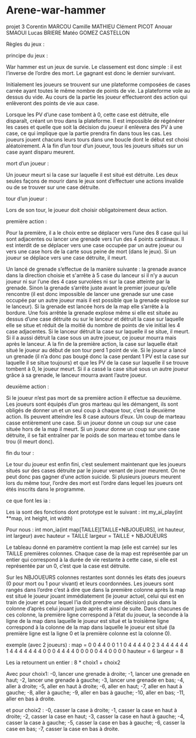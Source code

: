 # Arene-war-hammer
projet 3
Corentin MARCOU
Camille MATHIEU
Clément PICOT
Anouar SMAOUI
Lucas BRIERE
Matéo GOMEZ CASTELLON


Règles du jeux :

principe du jeux :

War hammer est un jeux de survie. Le classement est donc simple : il est l’inverse de l’ordre des mort. Le gagnant est donc le dernier survivant.

Initialement les joueurs se trouvent sur une plateforme composées de cases carrée ayant toutes le même nombre de points de vie. La plateforme vole au dessus du vide. Au cours de la partie les joueur effectueront des action qui enlèveront des points de vie aux case.

Lorsque les PV d’une case tombent à 0, cette case est détruite, elle disparaît, créant un trou dans la plateforme.
Il est impossible de régénérer les cases et quelle que soit la décision du joueur il enlèvera des PV à une case, ce qui implique que la partie prendra fin dans tous les cas.
Les joueurs jouent chacuns leurs tours dans une boucle dont le début est choisi aléatoirement.
A la fin d’un tour d’un joueur, tous les joueurs situés sur un case ayant disparu meurent.

mort d’un joueur :

Un joueur meurt si la case sur laquelle il est situé est détruite.
Les deux seules façons de mourir dans le jeux sont d’effectuer une actions invalide ou de se trouver sur une case détruite.

tour d’un joueur :

Lors de son tour, le joueur doit choisir obligatoirement deux action.

première action :

Pour la première, il a le choix entre se déplacer vers l’une des 8 case qui lui sont adjacentes ou lancer une grenade vers l’un des 4 points cardinaux.
Il est interdit de se déplacer vers une case occupée par un autre joueur ou vers une case hors de la carte sous peine de mort (dans le jeux). Si un joueur se déplace vers une case détruite, il meurt.

Un lancé de grenade s’effectue de la manière suivante : la grenade avance dans la direction choisie et s'arrête à 5 case du lanceur si il n’y a aucun joueur ni sur l’une des 4 case survolées ni sur la case atteinte par la grenade. Sinon la grenade s’arrête juste avant le premier joueur qu’elle rencontre (il est donc impossible de lancer une grenade sur une case occupée par un autre joueur mais il est possible que la grenade explose sur le lanceur). Si la grenade est lancée hors de la map elle s’arrête à la bordure. Une fois arrêtée la grenade explose même si elle est située au dessus d’une case détruite ou sur le lanceur et détruit la case sur laquelle elle se situe et réduit de la moitié du nombre de points de vie initial les 4 case adjacentes.
Si le lanceur détruit la case sur laquelle il se situe, il meurt. Si il a aussi détruit la case sous un autre joueur, ce joueur mourra mais après le lanceur.
A la fin de la première action, la case sur laquelle était situé le joueur au début de son tour perd 1 point de vie. Si le joueur a lancé un grenade (il n’a donc pas bougé donc la case perdant 1 PV est la case sur laquelle il se situe toujours) et que les PV de la case sur laquelle il se trouve tombent à 0, le joueur meurt. Si il a cassé la case situé sous un autre joueur grâce à sa grenade, le lanceur mourra avant l’autre joueur.

deuxième action :

Si le joueur n’est pas mort de sa première action il effectue sa deuxième.
Les joueurs sont équipés d’un gros marteau qui les démangent, ils sont obligés de donner un et un seul coup à chaque tour, c’est la deuxième action. Ils peuvent atteindre les 8 case autours d’eux. Un coup de marteau casse entièrement une case.
Si un joueur donne un coup sur une case située hors de la map il meurt.
Si un joueur donne un coup sur une case détruite, il se fait entraîner par le poids de son marteau et tombe dans le trou (il meurt donc).

fin du tour :

Le tour du joueur est enfin fini, c’est seulement maintenant que les joueurs situés sur des cases détruite par le joueur venant de jouer meurent. On ne peut donc pas gagner d’une action suicide. Si plusieurs joueurs meurent lors du même tour, l’ordre des mort est l’ordre  dans lequel les joueurs ont étés inscrits dans le programme.


ce que font les ia :

Les ia sont des fonctions dont prototype est le suivant :
int my_ai_play(int **map, int height, int width)

Pour nous :
int mon_ia(int map[TAILLE][TAILLE+NBJOUEURS], int hauteur, int largeur)
avec hauteur = TAILLE
         largeur = TAILLE + NBJOUEURS

Le tableau donné en paramètre contient la map (elle est carrée) sur les TAILLE premières colonnes. Chaque case de la map est représentée par un entier qui correspond à la durée de vie restante à cette case, si elle est représentée par un 0, c’est que la case est détruite.

Sur les NBJOUEURS colonnes restantes sont donnés les états des joueurs (0 pour mort ou 1 pour vivant) et leurs coordonnées. Les joueurs sont rangés dans l’ordre c’est à dire que dans la première colonne après la map est situé le joueur jouant immédiatement (le joueur actuel, celui qui est en train de jouer et pour lequel l’ia doit prendre une décision) puis dans la colonne d’après celui jouant juste après et ainsi de suite. Dans chacunes de ces colonne, la première ligne correspond à l’état du joueur, la seconde à la ligne de la map dans laquelle le joueur est situé et la troisième ligne correspond à la colonne de la map dans laquelle le joueur est situé (la première ligne est la ligne 0 et la première colonne est la colonne 0).

exemple (avec 2 joueurs) :
map =
0 0 4 4 0 0 1 1
0 4 4 4 4 0 2 3
4 4 4 4 4 4 1 4
4 4 4 4 4 4 0 0
0 4 4 4 4 0 0 0
0 0 4 4 0 0 0 0
hauteur = 6
largeur = 8


Les ia retournent un entier : 8 * choix1 + choix2

Avec pour choix1:
-0, lancer une grenade à droite;
-1, lancer une grenade en haut;
-2, lancer une grenade à gauche;
-3, lancer une grenade en bas;
-4, aller à droite;
-5, aller en haut à droite;
-6, aller en haut;
-7, aller en haut à gauche;
-8, aller à gauche;
-9, aller en bas à gauche;
-10, aller en bas;
-11, aller en bas à droite.

et pour choix2 :
-0, casser la case à droite;
-1, casser la case en haut à droite;
-2, casser la case en haut;
-3, casser la case en haut à gauche;
-4, casser la case à gauche;
-5, casser la case en bas à gauche;
-6, casser la case en bas;
-7, casser la case en bas à droite.
